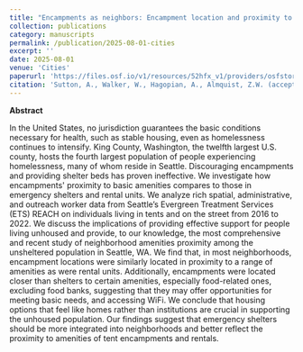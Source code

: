 ```yaml
---
title: "Encampments as neighbors: Encampment location and proximity to amenities among Seattle, WA’s unhoused population"
collection: publications
category: manuscripts
permalink: /publication/2025-08-01-cities
excerpt: ''
date: 2025-08-01
venue: 'Cities'
paperurl: 'https://files.osf.io/v1/resources/52hfx_v1/providers/osfstorage/672935b3db51eedd9cbaa3e1?action=download&direct&version=1'
citation: 'Sutton, A., Walker, W., Hagopian, A., Almquist, Z.W. (accepted). <a href="">Encampments as neighbors: Encampment location and proximity to amenities among Seattle, WA’s unhoused population</a>. <i>Cities</i>.'
---
```



**Abstract**

In the United States, no jurisdiction guarantees the basic conditions necessary for health, such as stable housing, even as homelessness continues to intensify. King County, Washington, the twelfth largest U.S. county, hosts the fourth largest population of people experiencing homelessness, many of whom reside in Seattle. Discouraging encampments and providing shelter beds has proven ineffective. We investigate how encampments' proximity to basic amenities compares to those in emergency shelters and rental units. We analyze rich spatial, administrative, and outreach worker data from Seattle’s Evergreen Treatment Services (ETS) REACH on individuals living in tents and on the street from 2016 to 2022. We discuss the implications of providing effective support for people living unhoused and provide, to our knowledge, the most comprehensive and recent study of neighborhood amenities proximity among the unsheltered population in Seattle, WA. We find that, in most neighborhoods, encampment locations were similarly located in proximity to a range of amenities as were rental units. Additionally, encampments were located closer than shelters to certain amenities, especially food-related ones, excluding food banks, suggesting that they may offer opportunities for meeting basic needs, and accessing WiFi. We conclude that housing options that feel like homes rather than institutions are crucial in supporting the unhoused population. Our findings suggest that emergency shelters should be more integrated into neighborhoods and better reflect the proximity to amenities of tent encampments and rentals.
